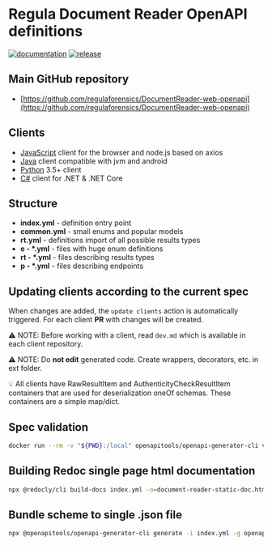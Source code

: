 # Regula Document Reader OpenAPI definitions

[![documentation](https://img.shields.io/badge/docs-en-f6858d?style=flat-square)](https://support.regulaforensics.com/hc/en-us/articles/115000916306-Documentation)
[![release](https://img.shields.io/github/v/release/regulaforensics/DocumentReader-web-openapi?style=flat-square)](https://github.com/regulaforensics/DocumentReader-web-openapi/releases)

## Main GitHub repository

* [https://github.com/regulaforensics/DocumentReader-web-openapi](https://github.com/regulaforensics/DocumentReader-web-openapi)

## Clients

* [JavaScript](https://github.com/regulaforensics/DocumentReader-web-js-client) client for the browser and node.js based on axios
* [Java](https://github.com/regulaforensics/DocumentReader-web-java-client) client compatible with jvm and android
* [Python](https://github.com/regulaforensics/DocumentReader-web-python-client) 3.5+ client
* [C#](https://github.com/regulaforensics/DocumentReader-web-csharp-client) client for .NET & .NET Core

## Structure

* **index.yml** - definition entry point
* **common.yml** - small enums and popular models
* **rt.yml** - definitions import of all possible results types
* **e - \*.yml** - files with huge enum definitions
* **rt - \*.yml** - files describing results types
* **p - \*.yml** - files describing endpoints

## Updating clients according to the current spec

When changes are added, the `update clients` action is automatically triggered. For each client **PR** with changes will be created.

:warning: NOTE: Before working with a client, read `dev.md` which is available in each client repository.

:warning: NOTE: Do **not edit** generated code. Create wrappers, decorators, etc. in ext folder.

:bulb: All clients have RawResultItem and AuthenticityCheckResultItem containers that are used for deserialization oneOf schemas. These containers are a simple map/dict. 


##  Spec validation

```bash
docker run --rm -v "${PWD}:/local" openapitools/openapi-generator-cli validate --recommend -i /local/index.yml
```

## Building Redoc single page html documentation

```bash
npx @redocly/cli build-docs index.yml -o=document-reader-static-doc.html
```

## Bundle scheme to single .json file

```bash
npx @openapitools/openapi-generator-cli generate -i index.yml -g openapi --skip-validate-spec
```
